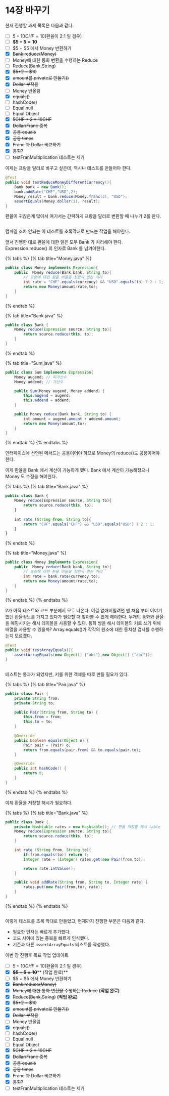 # 14장 바꾸기

현재 진행할 과제 목록은 다음과 같다.

* [ ] $5 + 10CHF = 10$(환율이 2:1  일 경우)
* [ ] **$5 + $5 = 10$**
* [ ] $5 + $5 에서 Money 반환하기
* [x] ~~Bank.reduce(Money)~~
* [ ] Money에 대한 통화 변환을 수행하는 Reduce
* [ ] Reduce(Bank,String)
* [x] ~~$5\*2 = $10~~
* [x] ~~amount를 private로 만들기()~~
* [x] ~~Dollar 부작용~~
* [ ] Money 반올림
* [x] ~~equals()~~
* [ ] hashCode()
* [ ] Equal null
* [ ] Equal Object&#x20;
* [x] ~~5CHF \* 2 = 10CHF~~
* [x] ~~Dollar/Franc 중복~~
* [x] ~~공용 equals~~
* [x] ~~공용 times~~
* [x] ~~Franc 과 Dollar 비교하기~~
* [x] ~~통화?~~
* [ ] testFranMultiplication 테스트는 제거

이제는 프랑을 달러로 바꾸고 싶은데, 역시나 테스트를 만들어야 한다.

```java
@Test
public void testReduceMoneyDifferentCurrency(){
    Bank bank = new Bank();
    bank.addRate("CHF","USD",2);
    Money result = bank.reduce(Money.franc(2), "USD");
    assertEquals(Money.dollar(1), result);
}
```

환율이 귀찮은게 많아서 여기서는 간략하게 프랑을 달러로 변환할 때 나누기 2를 한다.

<figure><img src="../../../.gitbook/assets/image (2).png" alt=""><figcaption></figcaption></figure>

컴파일 조차 안되는 이 테스트를 초록막대로 만드는 작업을 해야한다.

앞서 진행한 대로 환율에 대한 일은 모두 Bank 가 처리해야 한다. Expression.reduce() 의 인자로 Bank 를 넘겨야한다.&#x20;

{% tabs %}
{% tab title="Money.java" %}
```java
public class Money implements Expression{
    public  Money reduce(Bank bank, String to){
        // 프랑에 대한 환율 비율을 정한뒤 연산 처리
        int rate = "CHF".equals(currency) && "USD".equals(to) ? 2 : 1;
        return new Money(amount/rate,to);
    }
}
```
{% endtab %}

{% tab title="Bank.java" %}
```java
public class Bank {
    Money reduce(Expression source, String to){
        return source.reduce(this, to);
    }
}

```
{% endtab %}

{% tab title="Sum.java" %}
```java
public class Sum implements Expression{
    Money augend; // 피가산수
    Money addend; // 가산수

    public Sum(Money augend, Money addend) {
        this.augend = augend;
        this.addend = addend;
    }

    public Money reduce(Bank bank, String to) {
        int amount = augend.amount + addend.amount;
        return new Money(amount,to);
    }
}
```
{% endtab %}
{% endtabs %}

인터페이스에 선언된 메서드는 공용이어야 하므로 Money의 reduce()도 공용이어야 한다.

이제 환율을 Bank 에서 계산이 가능하게 됐다. Bank 에서 계산이 가능해졌으니 Money 도 수정을 해야한다.

{% tabs %}
{% tab title="Bank.java" %}
```javascript
public class Bank {
    Money reduce(Expression source, String to){
        return source.reduce(this, to);
    }
    
    int rate (String from, String to){
        return "CHF".equals("CHF") && "USD".equals("USD") ? 2 : 1;
    }
}
```
{% endtab %}

{% tab title="Money.java" %}
```java
public class Money implements Expression{
    public  Money reduce(Bank bank, String to){
        // 프랑에 대한 환율 비율을 정한뒤 연산 처리
        int rate = bank.rate(currency,to);
        return new Money(amount/rate,to);
    }
}
```
{% endtab %}
{% endtabs %}

2가 아직 테스트와 코드 부분에서 모두 나온다. 이걸 없애버릴려면 맨 처음 부터 이야기 했던 환율정보를 가지고 있다가 필요할 때 찾아볼 수 있게 해야한다. 두개의 통화와 환율을 매핑시키는 해시 테이블을 사용할 수 있다. 통화 쌍을 해시 테이블의 키로 쓰기 위해 배열을 사용할  수 있을까? Array.equals()가 각각의 원소에 대한 동치성 검사를 수행하는지 모르겠다.

```java
@Test
public void testArrayEquals(){
    assertArrayEquals(new Object[] {"abc"},new Object[] {"abc"});
}
```

<figure><img src="../../../.gitbook/assets/image (1) (1).png" alt=""><figcaption></figcaption></figure>

테스트는 통과가 되었지만, 키를 위한 객체를 따로 만들 필요가 있다.

{% tabs %}
{% tab title="Pair.java" %}
```java
public class Pair {
    private String from;
    private String to;

    public Pair(String from, String to) {
        this.from = from;
        this.to = to;
    }
    
    @Override
    public boolean equals(Object o) {
        Pair pair = (Pair) o;
        return from.equals(pair.from) && to.equals(pair.to);
    }

    @Override
    public int hashCode() {
        return 0;
    }
}
```
{% endtab %}
{% endtabs %}

이제 환율을 저장할 해시가 필요하다.

{% tabs %}
{% tab title="Bank.java" %}
```java
public class Bank {
    private Hashtable rates = new Hashtable(); // 환율 저장할 해시 table
    Money reduce(Expression source, String to){
        return source.reduce(this, to);
    }

    int rate (String from, String to){
        if(from.equals(to)) return 1;
        Integer rate = (Integer) rates.get(new Pair(from,to));

        return rate.intValue();
    }

    public void addRate(String from, String to, Integer rate) {
        rates.put(new Pair(from,to), rate);
    }
}

```
{% endtab %}
{% endtabs %}

<figure><img src="../../../.gitbook/assets/image (2) (1).png" alt=""><figcaption></figcaption></figure>

이렇게 테스트를 초록 막대로 만들었고, 현재까지 진행한 부분은 다음과 같다.

* 필요한 인자는 빠르게 추가했다.
* 코드 사이에 있는 중복을 빠르게 인식했다.&#x20;
* 기존과 다른 `assertArrayEquals` 테스트를 작성했다.



이번 장 진행후 목표 작업 업데이트

* [ ] $5 + 10CHF = 10$(환율이 2:1  일 경우)
* [x] ~~**$5 + $5 = 10$**~~** (작업 완료)**
* [ ] $5 + $5 에서 Money 반환하기
* [x] ~~Bank.reduce(Money)~~
* [x] ~~Money에 대한 통화 변환을 수행하는 Reduce~~ **(작업 완료)**
* [x] ~~Reduce(Bank,String)~~ **(작업 완료)**
* [x] ~~$5\*2 = $10~~
* [x] ~~amount를 private로 만들기()~~
* [x] ~~Dollar 부작용~~
* [ ] Money 반올림
* [x] ~~equals()~~
* [ ] hashCode()
* [ ] Equal null
* [ ] Equal Object&#x20;
* [x] ~~5CHF \* 2 = 10CHF~~
* [x] ~~Dollar/Franc 중복~~
* [x] ~~공용 equals~~
* [x] ~~공용 times~~
* [x] ~~Franc 과 Dollar 비교하기~~
* [x] ~~통화?~~
* [ ] testFranMultiplication 테스트는 제거
